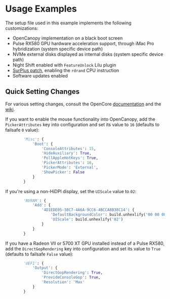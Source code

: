 # Usage Examples

The setup file used in this example implements the following customizations:

- OpenCanopy implementation on a black boot screen
- Pulse RX580 GPU hardware acceleration support, through iMac Pro hybridization (system specific device path)
- NVMe external disks displayed as internal disks (system specific device path)
- Night Shift enabled with `FeatureUnlock` Lilu plugin
- [SurPlus patch](../../../../reenigneorcim/SurPlus), enabling the `rdrand` CPU instruction
- Software updates enabled

## Quick Setting Changes

For various setting changes, consult the OpenCore [documentation](../../../../acidanthera/OpenCorePkg/tree/master/Docs) and the [wiki](../../../wiki).

If you want to enable the mouse functionality into OpenCanopy, add the `PickerAttributes` key into configuration and set its value to `16` (defaults to failsafe `0` value):

```python
        'Misc': {
            'Boot': {
                'ConsoleAttributes': 15,
                'HideAuxiliary': True,
                'PollAppleHotKeys': True,
                'PickerAttributes': 16,
                'PickerMode': 'External',
                'ShowPicker': False
            }
        }
```

If you're using a non-HiDPI display, set the `UIScale` value to `02`:

```python
        'NVRAM': {
            'Add': {
                '4D1EDE05-38C7-4A6A-9CC6-4BCCA8B38C14': {
                    'DefaultBackgroundColor': build.unhexlify('00 00 00 00'),
                    'UIScale': build.unhexlify('02')
                }
            }
        }
```

If you have a Radeon VII or 5700 XT GPU installed instead of a Pulse RX580, add the `DirectGopRendering` key into configuration and set its value to `True` (defaults to failsafe `False` value):

```python
        'UEFI': {
            'Output': {
                'DirectGopRendering': True,
                'ProvideConsoleGop': True,
                'Resolution': 'Max'
            }
        }
```
